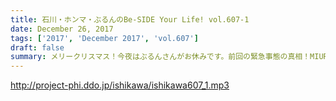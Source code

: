 ```yaml
---
title: 石川・ホンマ・ぶるんのBe-SIDE Your Life! vol.607-1
date: December 26, 2017
tags: ['2017', 'December 2017', 'vol.607']
draft: false
summary: メリークリスマス！今夜はぶるんさんがお休みです。前回の緊急事態の真相！MIURA
---
```


http://project-phi.ddo.jp/ishikawa/ishikawa607_1.mp3